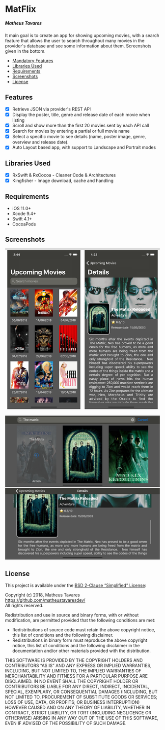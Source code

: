 # MatFlix
##### Matheus Tavares

It main goal is to create an app for showing upcoming movies, with a search feature that allows the user to search throughout many movies in the provider's database and see some information about them.
Screenshots given in the bottom.

- [Mandatory Features](#mandatory-features)
- [Libraries Used](#libraries-used)
- [Requirements](#requirements)
- [Screenshots](#screenshots)
- [License](#license)

## Features

- [x] Retrieve JSON via provider's REST API
- [x] Display the poster, title, genre and release date of each movie when listing
- [x] Scroll and show more than the first 20 movies sent by each API call
- [x] Search for movies by entering a partial or full movie name
- [x] Select a specific movie to see details (name, poster image, genre, overview and release date).
- [x] Auto Layout based app, with support to Landscape and Portrait modes

## Libraries Used
- [x] RxSwift & RxCocoa - Cleaner Code & Architectures
- [x] Kingfisher - Image download, cache and handling

## Requirements

- iOS 11.0+ 
- Xcode 9.4+
- Swift 4.1+
- CocoaPods

## Screenshots
![Upcoming Movies Portrait](https://raw.githubusercontent.com/tavapps/MatFlix/development/Assets/01.png) |  ![Movie Details Portrait with big Overview](https://raw.githubusercontent.com/tavapps/MatFlix/development/Assets/03.png?raw=true "Movie Details Portrait with big Overview")
:-------------------------:|:-------------------------:

![Search List Landscape](https://raw.githubusercontent.com/tavapps/MatFlix/development/Assets/04.png?raw=true "Search List Landscape")  ![Movie Details Landscape](https://raw.githubusercontent.com/tavapps/MatFlix/development/Assets/05.png?raw=true "Movie Details Landscape")

## License

This project is available under the [BSD 2-Clause “Simplified” License](http://www.opensource.org/licenses/BSD-2-Clause):

Copyright (c) 2018, Matheus Tavares <https://github.com/matheustavaresdev/>  
All rights reserved.

Redistribution and use in source and binary forms, with or without modification, are permitted provided that the following conditions are met:

- Redistributions of source code must retain the above copyright notice, this list of conditions and the following disclaimer.
- Redistributions in binary form must reproduce the above copyright notice, this list of conditions and the following disclaimer in the documentation and/or other materials provided with the distribution.

THIS SOFTWARE IS PROVIDED BY THE COPYRIGHT HOLDERS AND CONTRIBUTORS “AS IS” AND ANY EXPRESS OR IMPLIED WARRANTIES, INCLUDING, BUT NOT LIMITED TO, THE IMPLIED WARRANTIES OF MERCHANTABILITY AND FITNESS FOR A PARTICULAR PURPOSE ARE DISCLAIMED. IN NO EVENT SHALL THE COPYRIGHT HOLDER OR CONTRIBUTORS BE LIABLE FOR ANY DIRECT, INDIRECT, INCIDENTAL, SPECIAL, EXEMPLARY, OR CONSEQUENTIAL DAMAGES (INCLUDING, BUT NOT LIMITED TO, PROCUREMENT OF SUBSTITUTE GOODS OR SERVICES; LOSS OF USE, DATA, OR PROFITS; OR BUSINESS INTERRUPTION) HOWEVER CAUSED AND ON ANY THEORY OF LIABILITY, WHETHER IN CONTRACT, STRICT LIABILITY, OR TORT (INCLUDING NEGLIGENCE OR OTHERWISE) ARISING IN ANY WAY OUT OF THE USE OF THIS SOFTWARE, EVEN IF ADVISED OF THE POSSIBILITY OF SUCH DAMAGE.
